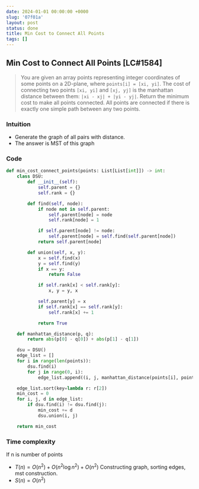 ```yaml
---
date: 2024-01-01 00:00:00 +0000
slug: '07f01a'
layout: post
status: done
title: Min Cost to Connect All Points
tags: []
---
```


## Min Cost to Connect All Points [LC#1584]
> You are given an array points representing integer coordinates of some points on a 2D-plane, where `points[i] = [xi, yi]`. The cost of connecting two points `[xi, yi]` and `[xj, yj]` is the manhattan distance between them: `|xi - xj| + |yi - yj|`. Return the minimum cost to make all points connected. All points are connected if there is exactly one simple path between any two points.

### Intuition
- Generate the graph of all pairs with distance. 
- The answer is MST of this graph

### Code
```python
def min_cost_connect_points(points: List[List[int]]) -> int:
    class DSU:
        def __init__(self):
            self.parent = {}
            self.rank = {}

        def find(self, node):
            if node not in self.parent:
                self.parent[node] = node
                self.rank[node] = 1

            if self.parent[node] != node:
                self.parent[node] = self.find(self.parent[node])
            return self.parent[node]

        def union(self, x, y):
            x = self.find(x)
            y = self.find(y)
            if x == y:
                return False

            if self.rank[x] < self.rank[y]:
                x, y = y, x

            self.parent[y] = x
            if self.rank[x] == self.rank[y]:
                self.rank[x] += 1

            return True

    def manhattan_distance(p, q):
        return abs(p[0] - q[0]) + abs(p[1] - q[1])

    dsu = DSU()
    edge_list = []
    for i in range(len(points)):
        dsu.find(i)
        for j in range(0, i):
            edge_list.append((i, j, manhattan_distance(points[i], points[j])))

    edge_list.sort(key=lambda r: r[2])
    min_cost = 0
    for i, j, d in edge_list:
        if dsu.find(i) != dsu.find(j):
            min_cost += d
            dsu.union(i, j)

    return min_cost
```

### Time complexity
If n is number of points 
- $T(n) = O(n^2) + O(n^2 \log n^2) + O(n^2)$ Constructing graph, sorting edges, mst construction. 
- $S(n) = O(n^2)$
